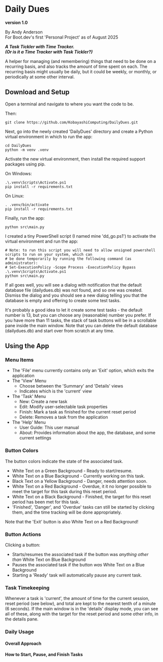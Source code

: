 # Daily Dues
**version 1.0**

By Andy Anderson  
For Boot.dev's first 'Personal Project' as of August 2025  

***A Task Tickler with Time Tracker.***  
***(Or is it a Time Tracker with Task Tickler?)***

A helper for managing (and remembering) things that need to be done on a recurring basis, and also tracks the amount of time spent on each. The recurring basis might usually be daily, but it could be weekly, or monthly, or periodically at some other interval.

## Download and Setup
Open a terminal and navigate to where you want the code to be. 

Then:
```
git clone https://github.com/KobayashiComputing/DailyDues.git
```
Next, go into the newly created 'DailyDues' directory and create a Python virtual environment in which to run the app:
```
cd DailyDues
python -m venv .venv
```
Activate the new virtual environment, then install the required support packages using pip. 

On Windows:
```
.\.venv\Scripts\Activate.ps1
pip install -r requirements.txt
```
On Linux:
```
. .venv/bin/activate
pip install -r requirements.txt
```

Finally, run the app:
```
python src\main.py
```

I created a tiny PowerShell script (I named mine 'dd_go.ps1') to activate the virtual environment and run the app:
```
# Note: to run this script you will need to allow unsigned powershell scripts to run on your system, which can 
# be done temporarily by running the following command (as administrator):
# Set-ExecutionPolicy -Scope Process -ExecutionPolicy Bypass
.\.venv\Scripts\Activate.ps1
python src\main.py
```

If all goes well, you will see a dialog with notification that the default database file (dailydues.db) was not found, and so one was created. Dismiss the dialog and you should see a new dialog telling you that the database is empty and offering to create some test tasks. 

It's probably a good idea to let it create some test tasks - the default number is 13, but you can choose any (reasonable) number you prefer. If you have more than 11 tasks, the stack of task buttons will be in a scrollable pane inside the main window. Note that you can delete the default database (dailydues.db) and start over from scratch at any time.

## Using the App
### Menu Items
- The 'File' menu currently contains only an 'Exit' option, which exits the application
- The 'View' Menu
    - Choose between the 'Summary' and 'Details' views
    - Indicates which is the 'current' view
- The 'Task' Menu
    - New: Create a new task
    - Edit: Modify user-selectable task properties
    - Finish: Mark a task as finished for the current reset period
    - Delete: Removes a task from the application
- The 'Help' Menu
    - User Guide: This user manual
    - About: Provides information about the app, the database, and some current settings 

### Button Colors
The button colors indicate the state of the associated task. 
- White Text on a Green Background - Ready to start/resume.
- White Text on a Blue Background - Currently working on this task.
- Black Text on a Yellow Background - Danger, needs attention soon.
- White Text on a Red Background - Overdue, it it no longer possible to meet the target for this task during this reset period.
- White Text on a Black Background - Finished, the target for this reset period has been met for this task.
- 'Finished', 'Danger', and 'Overdue' tasks can still be started by clicking them, and the time tracking will be done appropriately.

Note that the 'Exit' button is also White Text on a Red Background!

### Button Actions
Clicking a button:
- Starts/resumes the associated task if the button was *anything other than* White Text on Blue Background
- Pauses the associated task if the button *was* White Text on a Blue Background
- Starting a 'Ready' task will automatically pause any current task. 

### Task Timekeeping
Whenever a task is 'current', the amount of time for the current session, reset period (see below), and total are kept to the nearest tenth of a minute (6 seconds). If the main window is in the 'details' display mode, you can see all of these, along with the target for the reset period and some other info, in the details pane. 

### Daily Usage
#### Overall Approach
#### How to Start, Pause, and Finish Tasks
